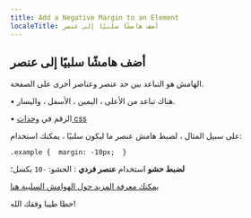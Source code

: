 ```yaml
---
title: Add a Negative Margin to an Element
localeTitle: أضف هامشًا سلبيًا إلى عنصر
---
```

## أضف هامشًا سلبيًا إلى عنصر

الهامش هو التباعد بين حد عنصر وعناصر أخرى على الصفحة.

• هناك تباعد من الأعلى ، اليمين ، الأسفل ، واليسار.

• الرقم في [وحدات css](https://www.tutorialspoint.com/css/css_measurement_units.htm)

على سبيل المثال ، لضبط هامش عنصر ما ليكون سلبيًا ، يمكنك استخدام:

 `.example { 
 margin: -10px; 
 } 
` 

**لضبط حشو** استخدام **عنصر فردي** : الحشو: `-10` بكسل؛

[يمكنك معرفة المزيد حول الهوامش السلبية هنا](https://www.smashingmagazine.com/2009/07/the-definitive-guide-to-using-negative-margins/)

حظا طيبا وفقك الله!